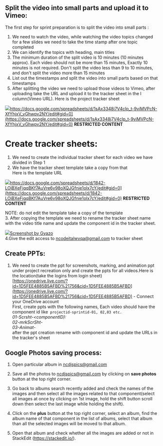


## Split the video into small parts and upload it to Vimeo:
The first step for sprint preparation is to split the video into small parts :
1. We need to watch the video, while watching the video topics changed for a few slides we need to take the time stamp after one topic completed  
2. We can identify the topics with heading, main titles  
3. The minimum duration of the split video is 10 minutes (10 minutes approx). Each video should not be more than 15 minutes, Exactly 10 minutes is not required. Don't split the video less than 9 to 10 minutes, and don't split the video more than 15 minutes  
4. List out the timestamps and split the video into small parts based on that timestamps  
5. After splitting the video we need to upload those videos to Vimeo, after uploading take the URL and upload it to the tracker sheet in the I column(Vimeo URL).
Here is the project tracker sheet  

![](https://developers.google.com/drive/images/drive_icon.png)https://docs.google.com/spreadsheets/d/1sAx3348j7V4cIp_t-9viMVPcN-XfYhjxV_vGhwpv2NY/edit#gid=0](https://docs.google.com/spreadsheets/d/1sAx3348j7V4cIp_t-9viMVPcN-XfYhjxV_vGhwpv2NY/edit#gid=0)
**RESTRICTED CONTENT**  
# Create tracker sheets:

1. We need to create the individual tracker sheet for each video we have divided in Step 1  
2. We have the tracker sheet template take a copy from that  
Here is the template URL

  
![](https://developers.google.com/drive/images/drive_icon.png)https://docs.google.com/spreadsheets/d/1842-LOjBXeFjqqBKf7AuVre6v98oXQJGfnie1olx7cY/edit#gid=0](https://docs.google.com/spreadsheets/d/1842-LOjBXeFjqqBKf7AuVre6v98oXQJGfnie1olx7cY/edit#gid=0)
**RESTRICTED CONTENT**

NOTE: do not edit the template take a copy of the template  
3. After copying the template we need to rename the tracker sheet name with the video title name and update the component id in the tracker sheet.

[![](https://assets2.gyazo.com/favicon.ico)Screenshot by Gyazo](https://gyazo.com/e20c600d67a260f7d76ba085f23a92e4)  
4.Give the edit access to [ncodeitalwvqa@gmail.com](mailto:ncodeitalwvqa@gmail.com "mailto:ncodeitalwvqa@gmail.com") to tracker sheet  
  
## Create PPTs:  
1. We need to create the ppt for screenshots, marking, and animation ppt under project recreation only and create the ppts for all videos.Here is the location(take the logins from login sheet)  
[https://onedrive.live.com/?id=1D5FEE4885B5AFBD%21756&cid=1D5FEE4885B5AFBD](https://onedrive.live.com/?id=1D5FEE4885B5AFBD%21756&cid=1D5FEE4885B5AFBD) - Connect your OneDrive account  
First, create ppts with the following names, Each video should have the component id like` projectid-sprintid-01, 02,03 etc.`  
_01-Scrsht-<componentID):_  
_02-mrkScrSht-<componentID>_  
_03-Animat-<componentID>_  
after the ppt creation rename with component id and update the URLs in the tracker's sheet  
  
## Google Photos saving process:  
1. Open particular album in [ncdjspics@gmail.com](mailto:ncdjspics@gmail.com "mailto:ncdjspics@gmail.com")

2. Save all the photos to [ncdjspics@gmail.com](mailto:ncdjspics@gmail.com "mailto:ncdjspics@gmail.com") by clicking on **save photos** button at the top right corner.

3. Go back to albums search recently added and check the names of the images and then select all the images related to that component(select all images at once by clicking on 1st image, hold the shift button scroll down then select the last image while holding the shift).  
4. Click on the **plus** button at the top right corner, select an album, find the album name of that component in the list of albums, select that album than all the selected images will be moved to that album.

5. Open that album and check whether all the images are added or not in StackEdit (https://stackedit.io/).
